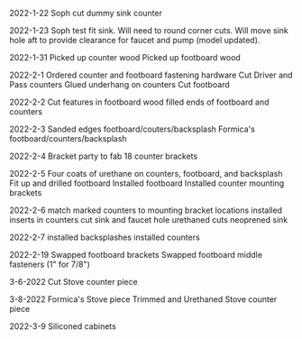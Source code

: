 2022-1-22
Soph cut dummy sink counter

2022-1-23
Soph test fit sink.  Will need to round corner cuts.  Will move sink hole aft to provide clearance for faucet and pump (model updated).

2022-1-31
Picked up counter wood
Picked up footboard wood

2022-2-1
Ordered counter and footboard fastening hardware
Cut Driver and Pass counters
Glued underhang on counters
Cut footboard

2022-2-2
Cut features in footboard
wood filled ends of footboard and counters

2022-2-3
Sanded edges footboard/couters/backsplash
Formica's footboard/counters/backsplash

2022-2-4
Bracket party to fab 18 counter brackets

2022-2-5
Four coats of urethane on counters, footboard, and backsplash
Fit up and drilled footboard
Installed footboard
Installed counter mounting brackets

2022-2-6
match marked counters to mounting bracket locations
installed inserts in counters
cut sink and faucet hole
urethaned cuts
neoprened sink

2022-2-7
installed backsplashes
installed counters

2022-2-19
Swapped footboard brackets
Swapped footboard middle fasteners (1" for 7/8")

3-6-2022
Cut Stove counter piece

3-8-2022
Formica's Stove piece
Trimmed and Urethaned Stove counter piece

2022-3-9
Siliconed cabinets

